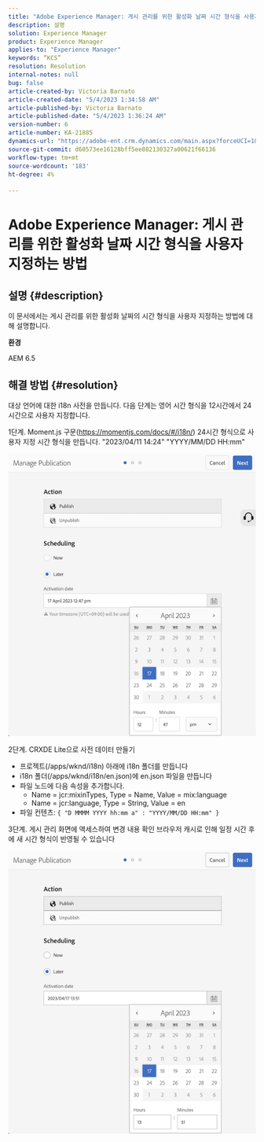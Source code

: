 ```yaml
---
title: "Adobe Experience Manager: 게시 관리를 위한 활성화 날짜 시간 형식을 사용자 지정하는 방법"
description: 설명
solution: Experience Manager
product: Experience Manager
applies-to: "Experience Manager"
keywords: “KCS”
resolution: Resolution
internal-notes: null
bug: false
article-created-by: Victoria Barnato
article-created-date: "5/4/2023 1:34:58 AM"
article-published-by: Victoria Barnato
article-published-date: "5/4/2023 1:36:24 AM"
version-number: 6
article-number: KA-21885
dynamics-url: "https://adobe-ent.crm.dynamics.com/main.aspx?forceUCI=1&pagetype=entityrecord&etn=knowledgearticle&id=1ff697e0-1bea-ed11-a7c6-6045bd006268"
source-git-commit: d60573ee16128bff5ee882130327a00621f66136
workflow-type: tm+mt
source-wordcount: '183'
ht-degree: 4%

---
```


# Adobe Experience Manager: 게시 관리를 위한 활성화 날짜 시간 형식을 사용자 지정하는 방법

## 설명 {#description}


이 문서에서는 게시 관리를 위한 활성화 날짜의 시간 형식을 사용자 지정하는 방법에 대해 설명합니다.

<b>환경</b>

AEM 6.5


## 해결 방법 {#resolution}


대상 언어에 대한 i18n 사전을 만듭니다. 다음 단계는 영어 시간 형식을 12시간에서 24시간으로 사용자 지정합니다.

1단계. Moment.js 구문(https://momentjs.com/docs/#/i18n/) 24시간 형식으로 사용자 지정 시간 형식을 만듭니다. &quot;2023/04/11 14:24&quot; &quot;YYYY/MM/DD HH:mm&quot;

![](assets/d14c64e9-53de-ed11-a7c7-6045bd006268.png)

2단계. CRXDE Lite으로 사전 데이터 만들기

- 프로젝트(/apps/wknd/i18n) 아래에 i18n 폴더를 만듭니다
- i18n 폴더(/apps/wknd/i18n/en.json)에 en.json 파일을 만듭니다
- 파일 노드에 다음 속성을 추가합니다.
   - Name = jcr:mixinTypes, Type = Name, Value = mix:language
   - Name = jcr:language, Type = String, Value = en
- 파일 컨텐츠: `{ "D MMMM YYYY hh:mm a" : "YYYY/MM/DD HH:mm" }`


3단계. 게시 관리 화면에 액세스하여 변경 내용 확인 브라우저 캐시로 인해 일정 시간 후에 새 시간 형식이 반영될 수 있습니다

![](assets/25f363ef-53de-ed11-a7c7-6045bd006268.png)
